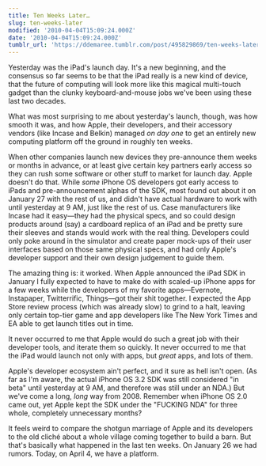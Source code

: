 ```yaml
---
title: Ten Weeks Later…
slug: ten-weeks-later
modified: '2010-04-04T15:09:24.000Z'
date: '2010-04-04T15:09:24.000Z'
tumblr_url: 'https://ddemaree.tumblr.com/post/495829869/ten-weeks-later'
---
```

Yesterday was the iPad's launch day. It's a new beginning, and the consensus so far seems to be that the iPad really is a new kind of device, that the future of computing will look more like this magical multi-touch gadget than the clunky keyboard-and-mouse jobs we've been using these last two decades.

What was most surprising to me about yesterday's launch, though, was how smooth it was, and how Apple, their developers, and their accessory vendors (like Incase and Belkin) managed _on day one_ to get an entirely new computing platform off the ground in roughly ten weeks.

When other companies launch new devices they pre-announce them weeks or months in advance, or at least give certain key partners early access so they can rush some software or other stuff to market for launch day. Apple doesn't do that. While _some_ iPhone OS developers got early access to iPads and pre-announcement alphas of the SDK, most found out about it on January 27 with the rest of us, and didn't have actual hardware to work with until yesterday at 9 AM, just like the rest of us. Case manufacturers like Incase had it easy—they had the physical specs, and so could design products around (say) a cardboard replica of an iPad and be pretty sure their sleeves and stands would work with the real thing. Developers could only poke around in the simulator and create paper mock-ups of their user interfaces based on those same physical specs, and had only Apple's developer support and their own design judgement to guide them.

The amazing thing is: it worked. When Apple announced the iPad SDK in January I fully expected to have to make do with scaled-up iPhone apps for a few weeks while the developers of my favorite apps—Evernote, Instapaper, Twitterrific, Things—got their shit together. I expected the App Store review process (which was already slow) to grind to a halt, leaving only certain top-tier game and app developers like The New York Times and EA able to get launch titles out in time.

It never occurred to me that Apple would do such a great job with their developer tools, and iterate them so quickly. It never occurred to me that the iPad would launch not only with apps, but _great_ apps, and lots of them.

Apple's developer ecosystem ain't perfect, and it sure as hell isn't open. (As far as I'm aware, the actual iPhone OS 3.2 SDK was still considered "in beta" until yesterday at 9 AM, and therefore was still under an NDA.) But we've come a long, _long_ way from 2008. Remember when iPhone OS 2.0 came out, yet Apple kept the SDK under the "FUCKING NDA" for three whole, completely unnecessary months?

It feels weird to compare the shotgun marriage of Apple and its developers to the old cliché about a whole village coming together to build a barn. But that's basically what happened in the last ten weeks. On January 26 we had rumors. Today, on April 4, we have a platform.
